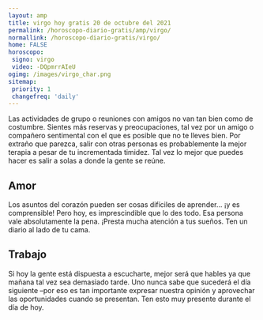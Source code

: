 ```yaml
---
layout: amp
title: virgo hoy gratis 20 de octubre del 2021 
permalink: /horoscopo-diario-gratis/amp/virgo/
normallink: /horoscopo-diario-gratis/virgo/
home: FALSE
horoscopo:
 signo: virgo
 video: -DQpmrrAIeU
ogimg: /images/virgo_char.png
sitemap:
 priority: 1
 changefreq: 'daily'
---
```



Las actividades de grupo o reuniones con amigos no van tan bien como de costumbre. Sientes más reservas y preocupaciones, tal vez por un amigo o compañero sentimental con el que es posible que no te lleves bien. Por extraño que parezca, salir con otras personas es probablemente la mejor terapia a pesar de tu incrementada timidez. Tal vez lo mejor que puedes hacer es salir a solas a donde la gente se reúne.

## Amor

Los asuntos del corazón pueden ser cosas difíciles de aprender... ¡y es comprensible! Pero hoy, es imprescindible que lo des todo. Esa persona vale absolutamente la pena. ¡Presta mucha atención a tus sueños. Ten un diario al lado de tu cama.

## Trabajo

Si hoy la gente está dispuesta a escucharte, mejor será que hables ya que mañana tal vez sea demasiado tarde. Uno nunca sabe que sucederá el día siguiente –por eso es tan importante expresar nuestra opinión y aprovechar las oportunidades cuando se presentan. Ten esto muy presente durante el día de hoy.